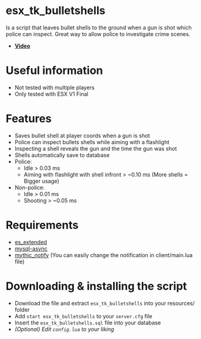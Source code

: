 # esx_tk_bulletshells
Is a script that leaves bullet shells to the ground when a gun is shot which police can inspect. Great way to allow police to investigate crime scenes. 
- **[Video](https://www.youtube.com/watch?v=Y84ymYKUVEE)**

# Useful information
- Not tested with multiple players
- Only tested with ESX V1 Final

# Features
- Saves bullet shell at player coords when a gun is shot
- Police can inspect bullets shells while aiming with a flashlight
- Inspecting a shell reveals the gun and the time the gun was shot
- Shells automatically save to database
- Police:
  - Idle > 0.03 ms 
  - Aiming with flashlight with shell infront > ~0.10 ms (More shells = Bigger usage)
- Non-police:
  - Idle > 0.01 ms
  - Shooting > ~0.05 ms

# Requirements
- [es_extended](https://github.com/esx-framework/esx-legacy/tree/main/%5Besx%5D/es_extended)
- [mysql-async](https://github.com/brouznouf/fivem-mysql-async)
- [mythic_notify](https://github.com/JayMontana36/mythic_notify) (You can easily change the notification in client/main.lua file)

# Downloading & installing the script
- Download the file and extract ```esx_tk_bulletshells``` into your resources/ folder
- Add ```start esx_tk_bulletshells``` to your ```server.cfg``` file
- Insert the ```esx_tk_bulletshells.sql``` file into your database
- _(Optional) Edit ```config.lua``` to your liking_
